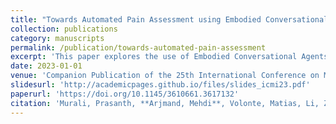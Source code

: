 ```yaml
---
title: "Towards Automated Pain Assessment using Embodied Conversational Agents"
collection: publications
category: manuscripts
permalink: /publication/towards-automated-pain-assessment
excerpt: 'This paper explores the use of Embodied Conversational Agents to automate pain assessment, focusing on multimodal narratives and empathic feedback.'
date: 2023-01-01
venue: 'Companion Publication of the 25th International Conference on Multimodal Interaction (ICMI \'23 Companion)'
slidesurl: 'http://academicpages.github.io/files/slides_icmi23.pdf'
paperurl: 'https://doi.org/10.1145/3610661.3617132'
citation: 'Murali, Prasanth, **Arjmand, Mehdi**, Volonte, Matias, Li, Zixi, Griffith, James, Paasche-Orlow, Michael, and Bickmore, Timothy. (2023). &quot;Towards Automated Pain Assessment using Embodied Conversational Agents.&quot; <i>Companion Publication of the 25th International Conference on Multimodal Interaction (ICMI &#39;23 Companion)</i>, 131–140. Association for Computing Machinery, New York, NY, USA. DOI: <a href="https://doi.org/10.1145/3610661.3617132">10.1145/3610661.3617132</a>.'
---
```

